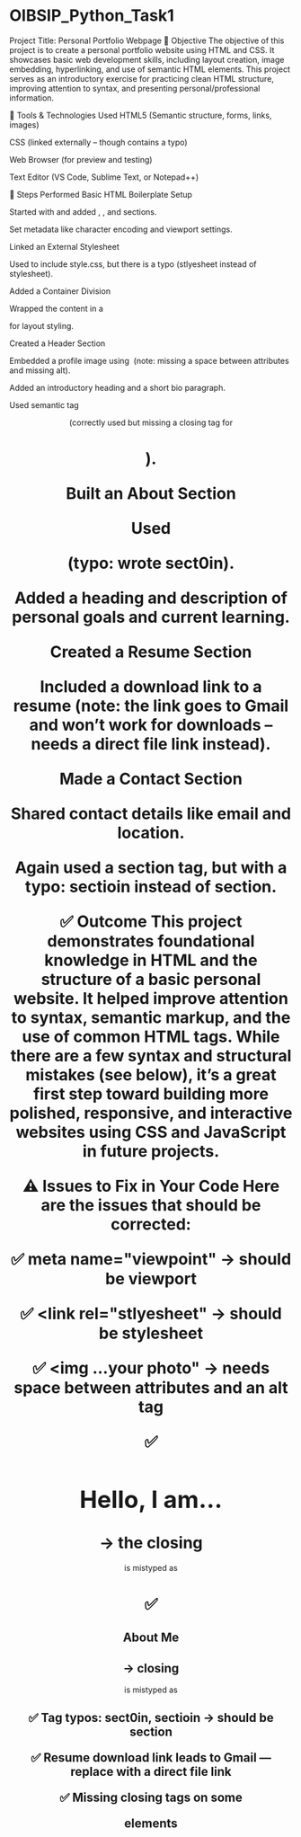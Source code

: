 # OIBSIP_Python_Task1
Project Title: Personal Portfolio Webpage
📖 Objective
The objective of this project is to create a personal portfolio website using HTML and CSS. It showcases basic web development skills, including layout creation, image embedding, hyperlinking, and use of semantic HTML elements. This project serves as an introductory exercise for practicing clean HTML structure, improving attention to syntax, and presenting personal/professional information.

🔧 Tools & Technologies Used
HTML5 (Semantic structure, forms, links, images)

CSS (linked externally – though contains a typo)

Web Browser (for preview and testing)

Text Editor (VS Code, Sublime Text, or Notepad++)

🚀 Steps Performed
Basic HTML Boilerplate Setup

Started with <!DOCTYPE html> and added <html>, <head>, and <body> sections.

Set metadata like character encoding and viewport settings.

Linked an External Stylesheet

Used <link> to include style.css, but there is a typo (stlyesheet instead of stylesheet).

Added a Container Division

Wrapped the content in a <div class="container"> for layout styling.

Created a Header Section

Embedded a profile image using <img> (note: missing a space between attributes and missing alt).

Added an introductory heading and a short bio paragraph.

Used semantic tag <header> (correctly used but missing a closing tag for <h1>).

Built an About Section

Used <section class="about"> (typo: wrote sect0in).

Added a heading and description of personal goals and current learning.

Created a Resume Section

Included a download link to a resume (note: the link goes to Gmail and won’t work for downloads – needs a direct file link instead).

Made a Contact Section

Shared contact details like email and location.

Again used a section tag, but with a typo: sectioin instead of section.

✅ Outcome
This project demonstrates foundational knowledge in HTML and the structure of a basic personal website. It helped improve attention to syntax, semantic markup, and the use of common HTML tags. While there are a few syntax and structural mistakes (see below), it’s a great first step toward building more polished, responsive, and interactive websites using CSS and JavaScript in future projects.

⚠ Issues to Fix in Your Code
Here are the issues that should be corrected:

✅ meta name="viewpoint" → should be viewport

✅ <link rel="stlyesheet" → should be stylesheet

✅ <img ...your photo" → needs space between attributes and an alt tag

✅ <h1>Hello, I am...</h1> → the closing </h1> is mistyped as <h1>

✅ <h2>About Me<h2> → closing </h2> is mistyped as <h2>

✅ Tag typos: sect0in, sectioin → should be section

✅ Resume download link leads to Gmail — replace with a direct file link

✅ Missing closing tags on some <p> elements
